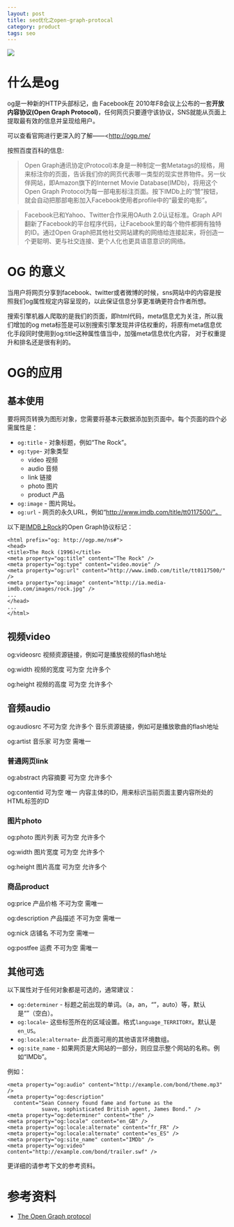 ```yaml
---
layout: post
title: seo优化之open-graph-protocal
category: product
tags: seo
---
```

![](https://cdn.kelu.org/blog/tags/seo.jpg)

# 什么是og

og是一种新的HTTP头部标记，由 Facebook在 2010年F8会议上公布的一套**开放内容协议(Open Graph Protocol)**，任何网页只要遵守该协议，SNS就能从页面上提取最有效的信息并呈现给用户。

可以查看官网进行更深入的了解——<http://ogp.me/

按照百度百科的信息:

> Open Graph通讯协定(Protocol)本身是一种制定一套Metatags的规格，用来标注你的页面，告诉我们你的网页代表哪一类型的现实世界物件。另一伙伴网站，即Amazon旗下的Internet Movie Database(IMDb)，将用这个Open Graph Protocol为每一部电影标注页面。按下IMDb上的“赞”按钮，就会自动把那部电影加入Facebook使用者profile中的“最爱的电影”。

> Facebook已和Yahoo、Twitter合作采用OAuth 2.0认证标准。Graph API翻新了Facebook的平台程序代码，让Facebook里的每个物件都拥有独特的ID。通过Open Graph把其他社交网站建构的网络给连接起来，将创造一个更聪明、更与社交连接、更个人化也更具语意意识的网络。



# OG 的意义

当用户将网页分享到facebook、twitter或者微博的时候，sns网站中的内容是按照我们og属性规定内容呈现的，以此保证信息分享更准确更符合作者所想。

搜索引擎机器人爬取的是我们的页面，即html代码，meta信息尤为关注，所以我们增加的og meta标签是可以别搜索引擎发现并评估权重的，将原有meta信息优化手段同时使用到og:title这种属性值当中，加强meta信息优化内容， 对于权重提升和排名还是很有利的。

# OG的应用

## 基本使用

要将网页转换为图形对象，您需要将基本元数据添加到页面中。每个页面的四个必需属性是：

- `og:title` - 对象标题，例如“The Rock”。
- `og:type`- 对象类型
  - video 视频
  - audio 音频
  - link 链接
  - photo 图片
  - product 产品
- `og:image` - 图片网址。
- `og:url` - 网页的永久URL，例如“http://www.imdb.com/title/tt0117500/”。

以下是[IMDB上Rock](http://www.imdb.com/title/tt0117500/)的Open Graph协议标记：

```
<html prefix="og: http://ogp.me/ns#">
<head>
<title>The Rock (1996)</title>
<meta property="og:title" content="The Rock" />
<meta property="og:type" content="video.movie" />
<meta property="og:url" content="http://www.imdb.com/title/tt0117500/" />
<meta property="og:image" content="http://ia.media-imdb.com/images/rock.jpg" />
...
</head>
...
</html>
```

## 视频video 

og:videosrc 视频资源链接，例如可是播放视频的flash地址

og:width 视频的宽度 可为空 允许多个

og:height 视频的高度 可为空 允许多个

## 音频audio 

og:audiosrc  不可为空 允许多个 音乐资源链接，例如可是播放歌曲的flash地址

og:artist 音乐家 可为空 需唯一

### 普通网页link 

og:abstract 内容摘要 可为空 允许多个

og:contentid 可为空 唯一 内容主体的ID，用来标识当前页面主要内容所处的HTML标签的ID 

### 图片photo 

og:photo 图片列表 可为空 允许多个

og:width 图片宽度 可为空 允许多个

og:height 图片高度 可为空 允许多个

### 商品product 

og:price 产品价格 不可为空 需唯一

og:description 产品描述 不可为空 需唯一

og:nick 店铺名 不可为空 需唯一

og:postfee 运费 不可为空 需唯一

## 其他可选

以下属性对于任何对象都是可选的，通常建议：

- `og:determiner` - 标题之前出现的单词。（a，an，“”，auto）等，默认是“”（空白）。
- `og:locale`- 这些标签所在的区域设置。格式`language_TERRITORY`。默认是`en_US`。
- `og:locale:alternate`- 此页面可用的其他语言环境数组。
- `og:site_name` - 如果网页是大网站的一部分，则应显示整个网站的名称。例如“IMDb”。

例如：

```
<meta property="og:audio" content="http://example.com/bond/theme.mp3" />
<meta property="og:description" 
  content="Sean Connery found fame and fortune as the
           suave, sophisticated British agent, James Bond." />
<meta property="og:determiner" content="the" />
<meta property="og:locale" content="en_GB" />
<meta property="og:locale:alternate" content="fr_FR" />
<meta property="og:locale:alternate" content="es_ES" />
<meta property="og:site_name" content="IMDb" />
<meta property="og:video" content="http://example.com/bond/trailer.swf" />
```



更详细的请参考下文的参考资料。



# 参考资料

* [The Open Graph protocol](http://ogp.me/) 